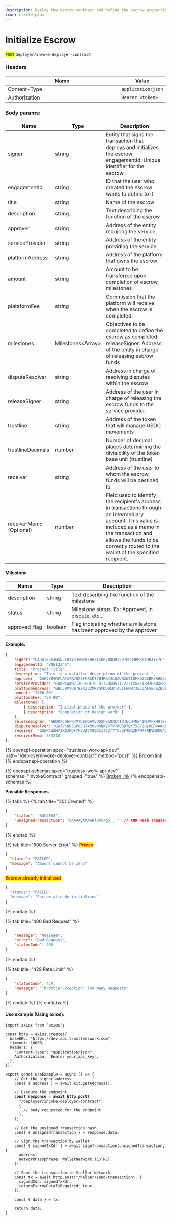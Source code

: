 ```yaml
---
description: Deploy the escrow contract and define the escrow properties.
icon: circle-plus
---
```


# Initialize Escrow

<mark style="color:green;">**`POST`**</mark> `deployer/invoke-deployer-contract`

### Headers

<table><thead><tr><th width="366">Name</th><th>Value</th></tr></thead><tbody><tr><td>Content-Type</td><td><code>application/json</code></td></tr><tr><td>Authorization</td><td><code>Bearer &#x3C;token></code></td></tr></tbody></table>

### Body params:

| Name                    | Type               | Description                                                                                                                                                                                                                               |
| ----------------------- | ------------------ | ----------------------------------------------------------------------------------------------------------------------------------------------------------------------------------------------------------------------------------------- |
| signer                  | string             | Entity that signs the transaction that deploys and initializes the escrow engagementId: Unique identifier for the escrow                                                                                                                  |
| engagementId            | string             | ID that the user who created the escrow wants to define to it                                                                                                                                                                             |
| title                   | string             | Name of the escrow                                                                                                                                                                                                                        |
| description             | string             | Text describing the function of the escrow                                                                                                                                                                                                |
| approver                | string             | Address of the entity requiring the service                                                                                                                                                                                               |
| serviceProvider         | string             | Address of the entity providing the service                                                                                                                                                                                               |
| platformAddress         | string             | Address of the platform that owns the escrow                                                                                                                                                                                              |
| amount                  | string             | Amount to be transferred upon completion of escrow milestones                                                                                                                                                                             |
| plataformFee            | string             | Commission that the platform will receive when the escrow is completed                                                                                                                                                                    |
| milestones              | Milestones\<Array> | Objectives to be completed to define the escrow as completed releaseSigner: Address of the entity in charge of releasing escrow funds                                                                                                     |
| disputeResolver         | string             | Address in charge of resolving disputes within the escrow                                                                                                                                                                                 |
| releaseSigner           | string             | Address of the user in charge of releasing the escrow funds to the service provider.                                                                                                                                                      |
| trustline               | string             | Address of the token that will manage USDC movements                                                                                                                                                                                      |
| trustlineDecimals       | number             | Number of decimal places determining the divisibility of the token base unit (trustline)                                                                                                                                                  |
| receiver                | string             | Address of the user to whom the escrow funds will be destined to                                                                                                                                                                          |
| receiverMemo (Optional) | number             | Field used to identify the recipient's address in transactions through an intermediary account. This value is included as a memo in the transaction and allows the funds to be correctly routed to the wallet of the specified recipient. |

#### Milestone

| Name           | Type    | Description                                                           |
| -------------- | ------- | --------------------------------------------------------------------- |
| description    | string  | Text describing the function of the milestone                         |
| status         | string  | Milestone status. Ex: Approved, In dispute, etc...                    |
| approved\_flag | boolean | Flag indicating whether a milestone has been approved by the approver |

#### Example:

```jsx
{
	signer: "GAD4T6Z63N5NJLQYY3J5MVYFHH5I5UB7NDUUYZD7HHB3RMS6X3H4YK7P", 
	engagementId: "ENG12345",
	title: "Project Title",
	description: "This is a detailed description of the project.",
	approver: "GAHJZHVKFLATA7RVGXSFKXAKT5H4RXJ4LU2UR2W2IDFXOJQ2BR7RHW62",
	serviceProvider: "GDWPCWWH7IXQJHDF7FJUI7VOGD5IT72T7YX55F4BR2H4WXFRBVMBK6A3", 
	platformAddress: "GBC5DVYUBTBSXJ3ZMRPGXDDDLKTALIFGRW73B33AF5EFSZBUECKSFO4R",
	amount: "1000.00",
	platformFee: "50.00", 
	milestones: [
		{ description: "Initial phase of the project" },
		{ description: "Completion of design work" }
	],
	releaseSigner: "GBDKXCG6FHJMTUBWGAVVOD5PB5QXLYTRJGCH4NR4IMJVPXHHTBBXPY3V",
	disputeResolver: "GDJVCNR5GPOJH7XMOVMHBKZV7V7WQ3B7QK75C76HLOBD4AKHFG5OCARJ",
	receiver: "GDWPCWWH7IXQJHDF7FJUI7VOGD5IT72T7YX55F4BR2H4WXFRBVMBK6A3",
	receiverMemo: 359248
};
```



{% openapi-operation spec="trustless-work-api-dev" path="/deployer/invoke-deployer-contract" method="post" %}
[Broken link](broken-reference)
{% endopenapi-operation %}

{% openapi-schemas spec="trustless-work-api-dev" schemas="InvokeContract" grouped="true" %}
[Broken link](broken-reference)
{% endopenapi-schemas %}



**Possible Responses**

{% tabs %}
{% tab title="201 Created" %}
```json
{
    "status": "SUCCESS",
    "unsignedTransaction": "AAAAAgAAAABfQAm/gS..."  // XDR Hash Transaction
}
```
{% endtab %}

{% tab title="500 Server Error" %}
<mark style="color:red;">**Prices**</mark>

```json
{
  "status": "FAILED",
  "message": "Amount cannot be zero"
}
```

<mark style="color:red;">**Escrow already initialized**</mark>

```javascript
{
  "status": "FAILED",
  "message": "Escrow already initialized"
}
```
{% endtab %}

{% tab title="400 Bad Request" %}
```json
{
    "message": "Message",
    "error": "Bad Request",
    "statusCode": 400
}
```
{% endtab %}

{% tab title="429 Rate Limit" %}
```json
{
    "statusCode": 429,
    "message": "ThrottlerException: Too Many Requests"
}
```
{% endtab %}
{% endtabs %}

#### Use example (Using axios):

<pre class="language-typescript"><code class="lang-typescript">import axios from "axios";

const http = axios.create({
  baseURL: "https://dev.api.trustlesswork.com",
  timeout: 10000,
  headers: {
    "Content-Type": "application/json",
    Authorization: `Bearer your_api_key`,
  },
});

export const useExample = async () => {
    // Get the signer address
    const { address } = await kit.getAddress();

    // Execute the endpoint
<strong>    const response = await http.post(
</strong>      "/deployer/invoke-deployer-contract",
      {
        // body requested for the endpoint
      },
    );
    
    // Get the unsigned transaction hash
    const { unsignedTransaction } = response.data;

    // Sign the transaction by wallet
    const { signedTxXdr } = await signTransaction(unsignedTransaction, {
      address,
      networkPassphrase: WalletNetwork.TESTNET,
    });

    // Send the transaction to Stellar Network
    const tx = await http.post("/helper/send-transaction", {
      signedXdr: signedTxXdr,
      returnEscrowDataIsRequired: true,
    });

    const { data } = tx;

    return data; 
}
</code></pre>
